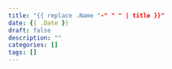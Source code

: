 ```yaml
---
title: "{{ replace .Name "-" " " | title }}"
date: {{ .Date }}
draft: false
description: ""
categories: []
tags: []
---
```

